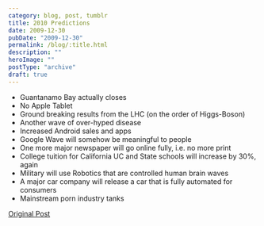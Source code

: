 ```yaml
---
category: blog, post, tumblr
title: 2010 Predictions
date: 2009-12-30
pubDate: "2009-12-30"
permalink: /blog/:title.html
description: ""
heroImage: ""
postType: "archive"
draft: true
---
```




- Guantanamo Bay actually closes
- No Apple Tablet
- Ground breaking results from the LHC (on the order of Higgs-Boson)
- Another wave of over-hyped disease
- Increased Android sales and apps
- Google Wave will somehow be meaningful to people
- One more major newspaper will go online fully, i.e. no more print
- College tuition for California UC and State schools will increase by 30%, again
- Military will use Robotics that are controlled human brain waves
- A major car company will release a car that is fully automated for consumers
- Mainstream porn industry tanks

[Original Post](http://jermspeaks.com/post/307785805/2010-predictions)

